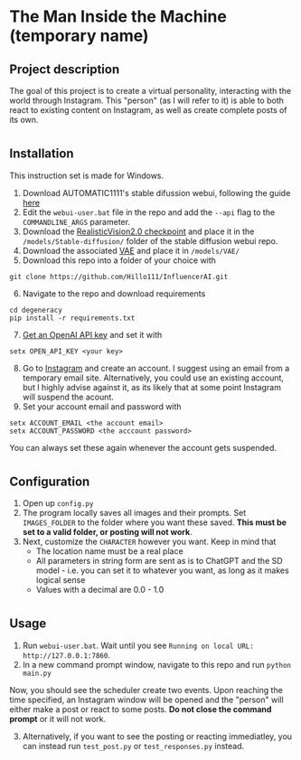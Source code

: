 # The Man Inside the Machine (temporary name)

## Project description

The goal of this project is to create a virtual personality, interacting with the world through Instagram. This "person" (as I will refer to it) is able to both react to existing content on Instagram, as well as create complete posts of its own. 
#
## Installation
This instruction set is made for Windows.
1. Download AUTOMATIC1111's stable difussion webui, following the guide [here](https://github.com/AUTOMATIC1111/stable-diffusion-webui#installation-and-running)
2. Edit the `webui-user.bat` file in the repo and add the `--api` flag to the `COMMANDLINE_ARGS` parameter.
3. Download the [RealisticVision2.0 checkpoint](https://civitai.com/api/download/models/29460) and place it in the `/models/Stable-diffusion/` folder of the stable diffusion webui repo.
4. Download the associated [VAE](https://civitai.com/api/download/models/29460?type=VAE) and place it in `/models/VAE/`
5. Download this repo into a folder of your choice with

`git clone https://github.com/Hillo111/InfluencerAI.git`

6. Navigate to the repo and download requirements
```
cd degeneracy
pip install -r requirements.txt
```
7. [Get an OpenAI API key](https://platform.openai.com/account/api-keys) and set it with 
```
setx OPEN_API_KEY <your key>
```

8. Go to [Instagram](https://instagram.com) and create an account. I suggest using an email from a temporary email site. Alternatively, you could use an existing account, but I highly advise against it, as its likely that at some point Instagram will suspend the acount. 
9.  Set your account email and password with
```
setx ACCOUNT_EMAIL <the account email>
setx ACCOUNT_PASSWORD <the acccount password>
```
You can always set these again whenever the account gets suspended.
#
## Configuration
1. Open up `config.py`
2. The program locally saves all images and their prompts. Set `IMAGES_FOLDER` to the folder where you want these saved. **This must be set to a valid folder, or posting will not work**.
3. Next, customize the `CHARACTER` however you want. Keep in mind that
    - The location name must be a real place
    - All parameters in string form are sent as is to ChatGPT and the SD model - i.e. you can set it to whatever you want, as long as it makes logical sense
    - Values with a decimal are 0.0 - 1.0
#
## Usage
1. Run `webui-user.bat`. Wait until you see `Running on local URL: http://127.0.0.1:7860`.
2. In a new command prompt window, navigate to this repo and run `python main.py`

Now, you should see the scheduler create two events. Upon reaching the time specified, an Instagram window will be opened and the "person" will either make a post or react to some posts. **Do not close the command prompt** or it will not work. 

3. Alternatively, if you want to see the posting or reacting immediatley, you can instead run `test_post.py` or `test_responses.py` instead.